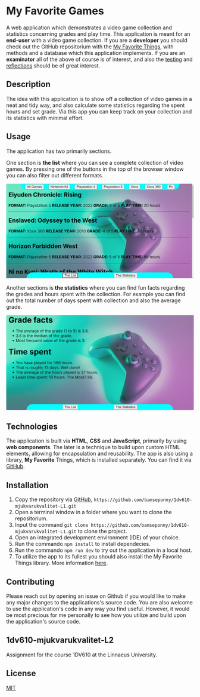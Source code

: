 # My Favorite Games

A web application which demonstrates a video game collection and statistics concerning grades and play time.
This application is meant for an **end-user** with a video game collection. If you are a **developer** you should check out the GitHub repositorium with the [My Favorite Things](https://github.com/bamseponny/1dv610-mjukvarukvalitet-L1), with methods and a database which this application implements. If you are an **examinator** all of the above of course is of interest, and also the [testing](testrapport.md) and [reflections](reflektion.md) should be of great interest.

## Description

The idea with this application is to show off a collection of video games in a neat and tidy way, and also calculate some statistics regarding the spent hours and set grade. Via this app you can keep track on your collection and its statistics with minimal effort.

## Usage

The application has two primarily sections. 

One section is **the list** where you can see a complete collection of video games. By pressing one of the buttons in the top of the browser window you can also filter out different formats.

![the list](img/the-list.jpg)

Another sections is **the statistics** where you can find fun facts regarding the grades and hours spent with the collection. For example you can find out the total number of days spent with collection and also the average grade.

![the statistics](img/the-statistics.jpg)

## Technologies
The application is built via **HTML**, **CSS** and **JavaScript**, primarily by using **web components**. The later is a technique to build upon custom HTML elements, allowing for encapsulation and reusability. The app is also using a library, **My Favorite** Things, which is installed separately. You can find it via [GitHub](https://github.com/bamseponny/1dv610-mjukvarukvalitet-L1).

## Installation

1. Copy the repository via [GitHub](https://github.com/bamseponny/1dv610-mjukvarukvalitet-L2), `https://github.com/bamseponny/1dv610-mjukvarukvalitet-L1.git`
2. Open a terminal window in a folder where you want to clone the repositorium.
3. Input the command `git clone https://github.com/bamseponny/1dv610-mjukvarukvalitet-L1.git` to clone the project.
4. Open an integrated development environment (IDE) of your choice.
5. Run the commando `npm install` to install dependecies.
6. Run the commando `npm run dev` to try out the application in a local host.
7. To utilize the app to its fullest you should also install the My Favorite Things library. More information [here](https://github.com/bamseponny/1dv610-mjukvarukvalitet-L1).

## Contributing

Please reach out by opening an issue on Github if you would like to make any major changes to the applications's source code. You are also welcome to use the application's code in any way you find useful. However, it would be most precious for me personally to see how you utilize and build upon the application's source code.

## 1dv610-mjukvarukvalitet-L2

Assignment for the course 1DV610 at the Linnaeus University.

## License

[MIT](https://choosealicense.com/licenses/mit/)